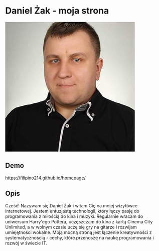 # Daniel Żak - moja strona
![Daniel](images/daniel.jpg)


## Demo
https://filipino214.github.io/homepage/


## Opis
Cześć! Nazywam się Daniel Żak i witam Cię na mojej wizytówce internetowej. Jestem entuzjastą technologii, który łączy pasję do programowania z miłością do kina i muzyki. 
Regularnie wracam do uniwersum Harry'ego Pottera, uczęszczam do kina z kartą Cinema City Unlimited, a w wolnym czasie uczę się gry na gitarze i rozwijam umiejętności wokalne. 
Moją mocną stroną jest łączenie kreatywności z systematycznością - cechy, które przenoszę na naukę programowania i rozwój w świecie IT.
